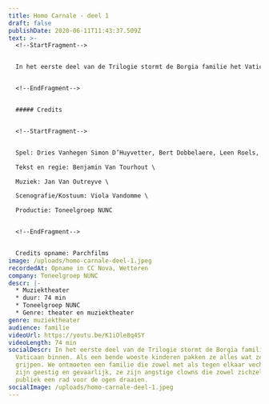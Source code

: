```yaml
---
title: Homo Carnale - deel 1
draft: false
publishDate: 2020-06-11T11:43:37.509Z
text: >-
  <!--StartFragment-->


  In het eerste deel van de Trilogie stormt de Borgia familie het Vaticaan binnen. Als een bende woeste kinderen pakken ze alles wat ze kunnen grijpen. We ontmoeten een familie die zowel met als tegen elkaar vechten. Ze zijn geestig en gevaarlijk, ze zijn angstige clowns die zowel zichzelf als het publiek een rad voor de ogen draaien.


  <!--EndFragment-->


  ##### Credits


  <!--StartFragment-->


  Spel: Dries Vanhegen Simon D’Huyvetter, Bert Dobbelaere, Leen Roels, Leen De Veirman, Hans De Munter,Laurens Aneca, Eve Van Avermaet, Seppe Decubber, Vic Van Avermaet, Lies Vandeburie\

  Tekst en regie: Benjamin Van Tourhout \

  Muziek: Jan Van Outreyve \

  Scenografie/Kostuum: Viola Vandomme \

  Productie: Toneelgroep NUNC 


  <!--EndFragment-->


  Credits opname: Parchfilms
image: /uploads/homo-carnale-deel-1.jpeg
recordedAt: Opname in CC Nova, Wetteren
company: Toneelgroep NUNC
descr: |-
  * Muziektheater
  * duur: 74 min
  * Toneelgroep NUNC
  * Genre: theater en muziektheater
genre: muziektheater
audience: familie
videoUrl: https://youtu.be/K1iOle8q4SY
videoLength: 74 min
socialDescr: In het eerste deel van de Trilogie stormt de Borgia familie het
  Vaticaan binnen. Als een bende woeste kinderen pakken ze alles wat ze kunnen
  grijpen. We ontmoeten een familie die zowel met als tegen elkaar vechten. Ze
  zijn geestig en gevaarlijk, ze zijn angstige clowns die zowel zichzelf als het
  publiek een rad voor de ogen draaien.
socialImage: /uploads/homo-carnale-deel-1.jpeg
---
```

